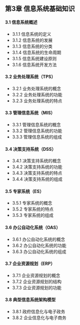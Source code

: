 ## 第3章 信息系统基础知识
#### 3.1 信息系统概述
- 3.1.1 信息系统的定义
- 3.1.2 信息系统的发展
- 3.1.3 信息系统的分类
- 3.1.4 信息系统的生命周期
- 3.1.5 信息系统建设原则
- 3.1.6 信息系统开发方法
#### 3.2 业务处理系统（TPS）
- 3.2.1 业务处理系统的概念
- 3.2.2 业务处理系统的功能
- 3.2.3 业务处理系统的特点
#### 3.3 管理信息系统（MIS）
- 3.3.1 管理信息系统的概念
- 3.3.2 管理信息系统的功能
- 3.3.3 管理信息系统的组成
#### 3.4 决策支持系统（DSS）
- 3.4.1 决策支持系统的概念
- 3.4.2 决策支持系统的功能
- 3.4.3 决策支持系统的特点
- 3.4.4 决策支持系统的组成
#### 3.5 专家系统（ES）
- 3.5.1  专家系统的概念
- 3.5.2 专家系统的特点
- 3.5.3 专家系统的组成
#### 3.6 办公自动化系统（OAS）
- 3.6.1 办公自动化系统的概念
- 3.6.2 办公自动化系统的功能
- 3.6.3 办公自动化系统的组成
#### 3.7 企业资源规划（ERP）
- 3.7.1 企业资源规划的概念
- 3.7.2 企业资源规划的结构
- 3.7.3 企业资源规划的功能
#### 3.8 典型信息系统架构模型
- 3.8.1 政府信息化与电子政务
- 3.8.2 企业信息化与电子商务